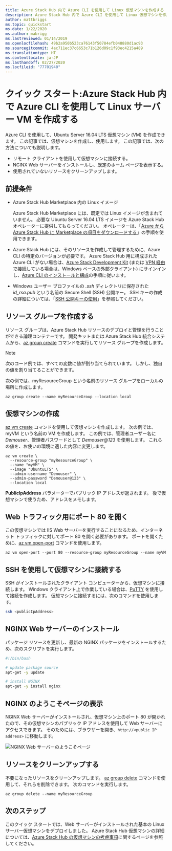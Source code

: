 ```yaml
---
title: Azure Stack Hub 内で Azure CLI を使用して Linux 仮想マシンを作成する
description: Azure Stack Hub 内で Azure CLI を使用して Linux 仮想マシンを作成します。
author: mattbriggs
ms.topic: quickstart
ms.date: 1/22/2020
ms.author: mabrigg
ms.lastreviewed: 01/14/2019
ms.openlocfilehash: 49b2a950b523ca76143f50784efb048880d1ac93
ms.sourcegitcommit: 4ac711ec37c6653c71b126d09c1f93ec4215a489
ms.translationtype: HT
ms.contentlocale: ja-JP
ms.lasthandoff: 02/27/2020
ms.locfileid: "77701940"
---
```

# <a name="quickstart-create-a-linux-server-vm-by-using-the-azure-cli-in-azure-stack-hub"></a>クイック スタート:Azure Stack Hub 内で Azure CLI を使用して Linux サーバー VM を作成する

Azure CLI を使用して、Ubuntu Server 16.04 LTS 仮想マシン (VM) を作成できます。 この記事では、仮想マシンを作成し、使用します。 この記事では、次の方法についても説明します。

* リモート クライアントを使用して仮想マシンに接続する。
* NGINX Web サーバーをインストールし、既定のホーム ページを表示する。
* 使用されていないリソースをクリーンアップします。

## <a name="prerequisites"></a>前提条件

* Azure Stack Hub Marketplace 内の Linux イメージ

   Azure Stack Hub Marketplace には、既定では Linux イメージが含まれていません。 必要な Ubuntu Server 16.04 LTS イメージを Azure Stack Hub オペレーターに提供してもらってください。 オペレーターは、「[Azure から Azure Stack Hub に Marketplace の項目をダウンロードする](../operator/azure-stack-download-azure-marketplace-item.md)」の手順を使用できます。

* Azure Stack Hub には、そのリソースを作成して管理するために、Azure CLI の特定のバージョンが必要です。 Azure Stack Hub 用に構成された Azure CLI がない場合は、[Azure Stack Development Kit](../asdk/asdk-connect.md#connect-to-azure-stack-using-rdp) (または [VPN 経由で接続](../asdk/asdk-connect.md#connect-to-azure-stack-using-vpn)している場合は、Windows ベースの外部クライアント) にサインインし、[Azure CLI のインストールと構成](azure-stack-version-profiles-azurecli2.md)の手順に従います。

* Windows ユーザー プロファイルの *.ssh* ディレクトリに保存された *id_rsa.pub* という名前の Secure Shell (SSH) 公開キー。 SSH キーの作成の詳細については、「[SSH 公開キーの使用](azure-stack-dev-start-howto-ssh-public-key.md)」を参照してください。

## <a name="create-a-resource-group"></a>リソース グループを作成する

リソース グループは、Azure Stack Hub リソースのデプロイと管理を行うことができる論理コンテナーです。 開発キットまたは Azure Stack Hub 統合システムから、[az group create](/cli/azure/group#az-group-create) コマンドを実行してリソース グループを作成します。

> [!NOTE]
> 次のコード例では、すべての変数に値が割り当てられています。 しかし、独自の値を割り当てることができます。

次の例では、myResourceGroup という名前のリソース グループをローカルの場所に作成します。 

```cli
az group create --name myResourceGroup --location local
```

## <a name="create-a-virtual-machine"></a>仮想マシンの作成

[az vm create](/cli/azure/vm#az-vm-create) コマンドを使用して仮想マシンを作成します。 次の例では、myVM という名前の VM を作成します。 この例では、管理者ユーザー名に *Demouser*、管理者パスワードとして *Demouser@123* を使用します。 これらの値を、お使いの環境に適した内容に変更します。

```cli
az vm create \
  --resource-group "myResourceGroup" \
  --name "myVM" \
  --image "UbuntuLTS" \
  --admin-username "Demouser" \
  --admin-password "Demouser@123" \
  --location local
```

**PublicIpAddress** パラメーターでパブリック IP アドレスが返されます。 後で仮想マシンで使うため、アドレスをメモします。

## <a name="open-port-80-for-web-traffic"></a>Web トラフィック用にポート 80 を開く

この仮想マシンでは IIS Web サーバーを実行することになるため、インターネット トラフィックに対してポート 80 を開く必要があります。 ポートを開くために、[az vm open-port](/cli/azure/vm) コマンドを使用します。 

```cli
az vm open-port --port 80 --resource-group myResourceGroup --name myVM
```

## <a name="use-ssh-to-connect-to-the-virtual-machine"></a>SSH を使用して仮想マシンに接続する

SSH がインストールされたクライアント コンピューターから、仮想マシンに接続します。 Windows クライアント上で作業している場合は、[PuTTY](https://www.putty.org/) を使用して接続を作成します。 仮想マシンに接続するには、次のコマンドを使用します。

```bash
ssh <publicIpAddress>
```

## <a name="install-the-nginx-web-server"></a>NGINX Web サーバーのインストール

パッケージ リソースを更新し、最新の NGINX パッケージをインストールするため、次のスクリプトを実行します。

```bash
#!/bin/bash

# update package source
apt-get -y update

# install NGINX
apt-get -y install nginx
```

## <a name="view-the-nginx-welcome-page"></a>NGINX のようこそページの表示

NGINX Web サーバーがインストールされ、仮想マシン上のポート 80 が開かれたので、その仮想マシンのパブリック IP アドレスを使用して Web サーバーにアクセスできます。 そのためには、ブラウザーを開き、```http://<public IP address>``` に移動します。

![NGINX Web サーバーのようこそページ](./media/azure-stack-quick-create-vm-linux-cli/nginx.png)

## <a name="clean-up-resources"></a>リソースをクリーンアップする

不要になったリソースをクリーンアップします。 [az group delete](/cli/azure/group#az-group-delete) コマンドを使用して、それらを削除できます。 次のコマンドを実行します。

```cli
az group delete --name myResourceGroup
```

## <a name="next-steps"></a>次のステップ

このクイック スタートでは、Web サーバーがインストールされた基本の Linux サーバー仮想マシンをデプロイしました。 Azure Stack Hub 仮想マシンの詳細については、[Azure Stack Hub の仮想マシンの考慮事項](azure-stack-vm-considerations.md)に関するページを参照してください。
